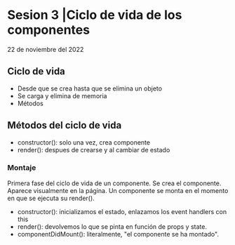 # Sesion 3 |Ciclo de vida de los componentes

22 de noviembre del 2022

## Ciclo de vida

- Desde que se crea hasta que se elimina un objeto
- Se carga y elimina de memoria
- Métodos

## Métodos del ciclo de vida

- constructor(): solo una vez, crea componente
- render(): despues de crearse y al cambiar de estado

### Montaje

Primera fase del ciclo de vida de un componente.
Se crea el componente.  
Aparece visualmente en la página.
Un componente se monta en el momento en que se ejecuta su render().  

- constructor(): inicializamos el estado, enlazamos los event handlers con this
- render(): devolvemos lo que se pinta en función de props y state.
- componentDidMount(): literalmente, "el componente se ha montado".  

